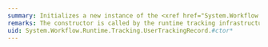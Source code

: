```yaml
---
summary: Initializes a new instance of the <xref href="System.Workflow.Runtime.Tracking.UserTrackingRecord"></xref> class.
remarks: The constructor is called by the runtime tracking infrastructure.
uid: System.Workflow.Runtime.Tracking.UserTrackingRecord.#ctor*
---
```

